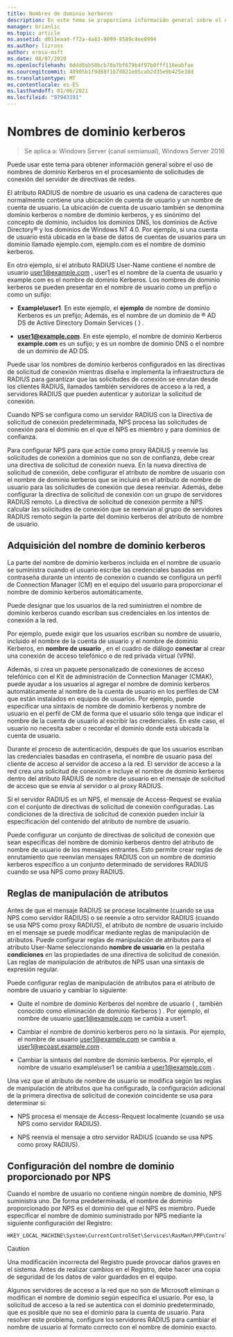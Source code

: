```yaml
---
title: Nombres de dominio kerberos
description: En este tema se proporciona información general sobre el uso de nombres de dominio Kerberos en el procesamiento de solicitudes de conexión del servidor de directivas de redes en Windows Server 2016.
manager: brianlic
ms.topic: article
ms.assetid: d011eaad-f72a-4a83-8099-8589c4ee8994
ms.author: lizross
author: eross-msft
ms.date: 08/07/2020
ms.openlocfilehash: 0ddd8ab58bcb78a7bf679b4f97b0fff116eabfae
ms.sourcegitcommit: 40905b1f9d68f1b7d821e05cab2d35e9b425e38d
ms.translationtype: MT
ms.contentlocale: es-ES
ms.lasthandoff: 01/06/2021
ms.locfileid: "97943191"
---
```

# <a name="realm-names"></a>Nombres de dominio kerberos

>Se aplica a: Windows Server (canal semianual), Windows Server 2016

Puede usar este tema para obtener información general sobre el uso de nombres de dominio Kerberos en el procesamiento de solicitudes de conexión del servidor de directivas de redes.

El atributo RADIUS de nombre de usuario es una cadena de caracteres que normalmente contiene una ubicación de cuenta de usuario y un nombre de cuenta de usuario. La ubicación de cuenta de usuario también se denomina dominio kerberos o nombre de dominio kerberos, y es sinónimo del concepto de dominio, incluidos los dominios DNS, los dominios de Active Directory® y los dominios de Windows NT 4.0. Por ejemplo, si una cuenta de usuario está ubicada en la base de datos de cuentas de usuarios para un dominio llamado ejemplo.com, ejemplo.com es el nombre de dominio kerberos.

En otro ejemplo, si el atributo RADIUS User-Name contiene el nombre de usuario user1@example.com , user1 es el nombre de la cuenta de usuario y example.com es el nombre de dominio Kerberos. Los nombres de dominio kerberos se pueden presentar en el nombre de usuario como un prefijo o como un sufijo:

- **Example\user1**. En este ejemplo, el **ejemplo** de nombre de dominio Kerberos es un prefijo; Además, es el nombre de un dominio de &reg; AD DS de Active Directory Domain Services \( \) .

- <strong>user1@example.com</strong>. En este ejemplo, el nombre de dominio Kerberos **example.com** es un sufijo; y es un nombre de dominio DNS o el nombre de un dominio de AD DS.

Puede usar los nombres de dominio kerberos configurados en las directivas de solicitud de conexión mientras diseña e implementa la infraestructura de RADIUS para garantizar que las solicitudes de conexión se enrutan desde los clientes RADIUS, llamados también servidores de acceso a la red, a servidores RADIUS que pueden autenticar y autorizar la solicitud de conexión.

Cuando NPS se configura como un servidor RADIUS con la Directiva de solicitud de conexión predeterminada, NPS procesa las solicitudes de conexión para el dominio en el que el NPS es miembro y para dominios de confianza.

Para configurar NPS para que actúe como proxy RADIUS y reenvíe las solicitudes de conexión a dominios que no son de confianza, debe crear una directiva de solicitud de conexión nueva. En la nueva directiva de solicitud de conexión, debe configurar el atributo de nombre de usuario con el nombre de dominio kerberos que se incluirá en el atributo de nombre de usuario para las solicitudes de conexión que desea reenviar. Además, debe configurar la directiva de solicitud de conexión con un grupo de servidores RADIUS remoto. La directiva de solicitud de conexión permite a NPS calcular las solicitudes de conexión que se reenvían al grupo de servidores RADIUS remoto según la parte del dominio kerberos del atributo de nombre de usuario.

## <a name="acquiring-the-realm-name"></a>Adquisición del nombre de dominio kerberos

La parte del nombre de dominio kerberos incluida en el nombre de usuario se suministra cuando el usuario escribe las credenciales basadas en contraseña durante un intento de conexión o cuando se configura un perfil de Connection Manager (CM) en el equipo del usuario para proporcionar el nombre de dominio kerberos automáticamente.

Puede designar que los usuarios de la red suministren el nombre de dominio kerberos cuando escriban sus credenciales en los intentos de conexión a la red.

Por ejemplo, puede exigir que los usuarios escriban su nombre de usuario, incluido el nombre de la cuenta de usuario y el nombre de dominio Kerberos, en **nombre de usuario** , en el cuadro de diálogo **conectar** al crear una conexión de acceso telefónico o de red privada virtual (VPN).

Además, si crea un paquete personalizado de conexiones de acceso telefónico con el Kit de administración de Connection Manager (CMAK), puede ayudar a los usuarios al agregar el nombre de dominio kerberos automáticamente al nombre de la cuenta de usuario en los perfiles de CM que están instalados en equipos de usuarios. Por ejemplo, puede especificar una sintaxis de nombre de dominio kerberos y nombre de usuario en el perfil de CM de forma que el usuario sólo tenga que indicar el nombre de la cuenta de usuario al escribir las credenciales. En este caso, el usuario no necesita saber o recordar el dominio donde está ubicada la cuenta de usuario.

Durante el proceso de autenticación, después de que los usuarios escriban las credenciales basadas en contraseña, el nombre de usuario pasa del cliente de acceso al servidor de acceso a la red. El servidor de acceso a la red crea una solicitud de conexión e incluye el nombre de dominio kerberos dentro del atributo RADIUS de nombre de usuario en el mensaje de solicitud de acceso que se envía al servidor o al proxy RADIUS.

Si el servidor RADIUS es un NPS, el mensaje de Access-Request se evalúa con el conjunto de directivas de solicitud de conexión configuradas. Las condiciones de la directiva de solicitud de conexión pueden incluir la especificación del contenido del atributo de nombre de usuario.

Puede configurar un conjunto de directivas de solicitud de conexión que sean específicas del nombre de dominio kerberos dentro del atributo de nombre de usuario de los mensajes entrantes. Esto permite crear reglas de enrutamiento que reenvían mensajes RADIUS con un nombre de dominio kerberos específico a un conjunto determinado de servidores RADIUS cuando se usa NPS como proxy RADIUS.

## <a name="attribute-manipulation-rules"></a>Reglas de manipulación de atributos

Antes de que el mensaje RADIUS se procese localmente (cuando se usa NPS como servidor RADIUS) o se reenvíe a otro servidor RADIUS (cuando se usa NPS como proxy RADIUS), el atributo de nombre de usuario incluido en el mensaje se puede modificar mediante reglas de manipulación de atributos. Puede configurar reglas de manipulación de atributos para el atributo User-Name seleccionando **nombre de usuario** en la pestaña **condiciones** en las propiedades de una directiva de solicitud de conexión. Las reglas de manipulación de atributos de NPS usan una sintaxis de expresión regular.

Puede configurar reglas de manipulación de atributos para el atributo de nombre de usuario y cambiar lo siguiente:

- Quite el nombre de dominio Kerberos del nombre de usuario \( , también conocido como eliminación de dominio Kerberos \) . Por ejemplo, el nombre de usuario user1@example.com se cambia a user1.

- Cambiar el nombre de dominio kerberos pero no la sintaxis. Por ejemplo, el nombre de usuario user1@example.com se cambia a user1@wcoast.example.com .

- Cambiar la sintaxis del nombre de dominio kerberos. Por ejemplo, el nombre de usuario example\user1 se cambia a user1@example.com .

Una vez que el atributo de nombre de usuario se modifica según las reglas de manipulación de atributos que ha configurado, la configuración adicional de la primera directiva de solicitud de conexión coincidente se usa para determinar si:

- NPS procesa el mensaje de Access-Request localmente (cuando se usa NPS como servidor RADIUS).

- NPS reenvía el mensaje a otro servidor RADIUS (cuando se usa NPS como proxy RADIUS).

## <a name="configuring-the-nps-supplied-domain-name"></a>Configuración del nombre de dominio proporcionado por NPS

Cuando el nombre de usuario no contiene ningún nombre de dominio, NPS suministra uno. De forma predeterminada, el nombre de dominio proporcionado por NPS es el dominio del que el NPS es miembro. Puede especificar el nombre de dominio suministrado por NPS mediante la siguiente configuración del Registro:

```
HKEY_LOCAL_MACHINE\System\CurrentControlSet\Services\RasMan\PPP\ControlProtocols\BuiltIn\DefaultDomain
```

> [!CAUTION]
> Una modificación incorrecta del Registro puede provocar daños graves en el sistema. Antes de realizar cambios en el Registro, debe hacer una copia de seguridad de los datos de valor guardados en el equipo.

Algunos servidores de acceso a la red que no son de Microsoft eliminan o modifican el nombre de dominio según especifica el usuario. Por eso, la solicitud de acceso a la red se autentica con el dominio predeterminado, que es posible que no sea el dominio para la cuenta de usuario. Para resolver este problema, configure los servidores RADIUS para cambiar el nombre de usuario al formato correcto con el nombre de dominio exacto.
